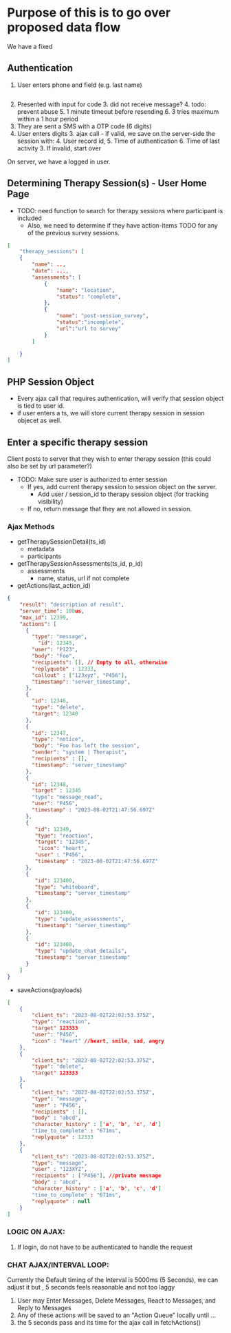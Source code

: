 # Purpose of this is to go over proposed data flow


We have a fixed



## Authentication

1. User enters phone and field (e.g. last name)


```json


```


2. Presented with input for code
   3. did not receive message?
   4. todo: prevent abuse
      5. 1 minute timeout before resending
      6. 3 tries maximum within a 1 hour period
2. They are sent a SMS with a OTP code (6 digits)
3. User enters digits
   3. ajax call - if valid, we save on the server-side the session with:
      4. User record id,
      5. Time of authentication
      6. Time of last activity
   3. If invalid, start over

On server, we have a logged in user.

## Determining Therapy Session(s) - User Home Page
- TODO: need function to search for therapy sessions where participant is included
  - Also, we need to determine if they have action-items TODO for any of the previous survey sessions.
```json
[
    "therapy_sessions": [
    {
        "name": ..,
        "date": ...,
        "assessments": [
            {
                "name": "location",
                "status": "complete",
            },
            {
                "name": "post-session_survey",
                "status":"incomplete",
                "url":"url to survey"
            }
        ]

    }
]
```

## PHP Session Object
- Every ajax call that requires authentication, will verify that session object is tied to user id.
- if user enters a ts, we will store current therapy session in session objecet as well.


## Enter a specific therapy session
Client posts to server that they wish to enter therapy session (this could also be set by url parameter?)

- TODO: Make sure user is authorized to enter session
    - If yes, add current therapy session to session object on the server.
        - Add user / session_id to therapy session object (for tracking visibility)
    - If no, return message that they are not allowed in session.


### Ajax Methods
- getTherapySessionDetail(ts_id)
  - metadata
  - participants
- getTherapySessionAssessments(ts_id, p_id)
  - assessments
    - name, status, url if not complete
- getActions(last_action_id)
```json lines
{
    "result": "description of result",
    "server_time": 100us,
    "max_id": 12399,
    "actions": [
      {
        "type": "message",
          "id": 12345,
        "user": "P123",
        "body": "Foo",
        "recipients": [], // Empty to all, otherwise
        "replyquote" : 12333,
        "callout" : ["123xyz", "P456"],
        "timestamp": "server_timestamp",
      },
      {
        "id": 12346,
        "type": "delete",
        "target": 12340
      },
      {
        "id": 12347,
        "type": "notice",
        "body": "Foo has left the session",
        "sender": "system | Therapist",
        "recipients" : [],
        "timestamp": "server_timestamp"
      },
      {
        "id": 12348,
        "target" : 12345
        "type": "message_read",
        "user": "P456",
        "timestamp" : "2023-08-02T21:47:56.697Z"
      },
      {
         "id": 12349,
         "type": "reaction",
         "target": "12345",
          "icon": "heart",
         "user" : "P456",
         "timestamp" : "2023-08-02T21:47:56.697Z"
      },
      {
         "id": 123400,
         "type": "whiteboard",
         "timestamp": "server_timestamp"
      },
      {
         "id": 123400,
         "type": "update_assessments",
         "timestamp": "server_timestamp"
      },
      {
         "id": 123400,
         "type": "update_chat_details",
         "timestamp": "server_timestamp"
      }
    ]
}
```
- saveActions(payloads)
```json lines
[
    {
        "client_ts": "2023-08-02T22:02:53.375Z",
        "type": "reaction",
        "target" 123333
        "user": "P456",
        "icon" : "heart" //heart, smile, sad, angry
    },
    {
        "client_ts": "2023-08-02T22:02:53.375Z",
        "type": "delete",
        "target" 123333
    },
    {
        "client_ts": "2023-08-02T22:02:53.375Z",
        "type": "message",
        "user" : "P456",
        "recipients" : [],
        "body" : "abcd",
        "character_history" : ['a', 'b', 'c', 'd']
        "time_to_complete" : "671ms",
        "replyquote" : 12333
    },
    {
        "client_ts": "2023-08-02T22:02:53.375Z",
        "type": "message",
        "user" : "123XYZ",
        "recipients" : ["P456"], //private message
        "body" : "abcd",
        "character_history" : ['a', 'b', 'c', 'd']
        "time_to_complete" : "671ms",
        "replyquote" : null
    }
]
```


### LOGIC ON AJAX:
1. If login, do not have to be authenticated to handle the request

### CHAT AJAX/INTERVAL LOOP:
Currently the Default timing of the Interval is 5000ms (5 Seconds),  we can adjust it but , 5 seconds feels reasonable and not too laggy

1. User may Enter Messages, Delete Messages, React to Messages, and Reply to Messages
2. Any of these actions will be saved to an "Action Queue" locally until ...
3. the 5 seconds pass and its time for the ajax call in fetchActions()
